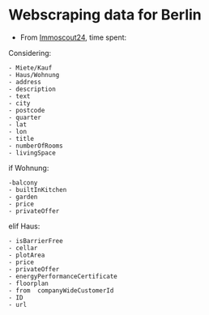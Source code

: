 # Webscraping data for Berlin

- From [Immoscout24](https://www.immobilienscout24.de/?seaid=g_brand&gclid=Cj0KCQiAz9ieBhCIARIsACB0oGLMSjsLvGg9x4EE4RMm98bqtw4uWrfAFo3r8W8uwgjWlM7BSSb3oQoaAjlAEALw_wcB), time spent:

Considering:

    - Miete/Kauf
    - Haus/Wohnung
    - address
    - description
    - text
    - city
    - postcode
    - quarter
    - lat
    - lon
    - title
    - numberOfRooms
    - livingSpace


if Wohnung:

    -balcony
    - builtInKitchen
    - garden
    - price
    - privateOffer

elif Haus:

    - isBarrierFree
    - cellar
    - plotArea
    - price
    - privateOffer
    - energyPerformanceCertificate
    - floorplan
    - from  companyWideCustomerId
    - ID
    - url